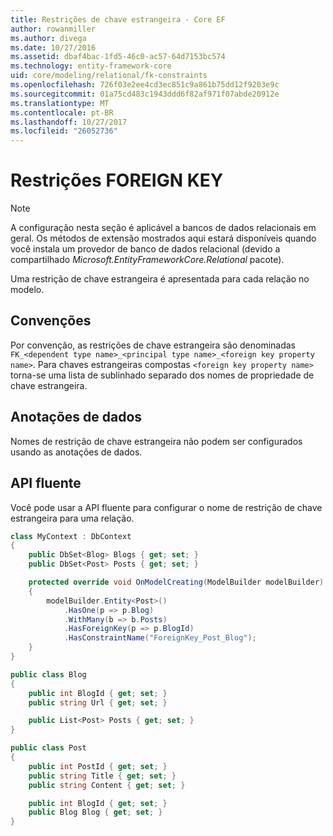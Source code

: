 ```yaml
---
title: Restrições de chave estrangeira - Core EF
author: rowanmiller
ms.author: divega
ms.date: 10/27/2016
ms.assetid: dbaf4bac-1fd5-46c0-ac57-64d7153bc574
ms.technology: entity-framework-core
uid: core/modeling/relational/fk-constraints
ms.openlocfilehash: 726f03e2ee4cd3ec851c9a861b75dd12f9203e9c
ms.sourcegitcommit: 01a75cd483c1943ddd6f82af971f07abde20912e
ms.translationtype: MT
ms.contentlocale: pt-BR
ms.lasthandoff: 10/27/2017
ms.locfileid: "26052736"
---
```

# <a name="foreign-key-constraints"></a>Restrições FOREIGN KEY

> [!NOTE]  
> A configuração nesta seção é aplicável a bancos de dados relacionais em geral. Os métodos de extensão mostrados aqui estará disponíveis quando você instala um provedor de banco de dados relacional (devido a compartilhado *Microsoft.EntityFrameworkCore.Relational* pacote).

Uma restrição de chave estrangeira é apresentada para cada relação no modelo.

## <a name="conventions"></a>Convenções

Por convenção, as restrições de chave estrangeira são denominadas `FK_<dependent type name>_<principal type name>_<foreign key property name>`. Para chaves estrangeiras compostas `<foreign key property name>` torna-se uma lista de sublinhado separado dos nomes de propriedade de chave estrangeira.

## <a name="data-annotations"></a>Anotações de dados

Nomes de restrição de chave estrangeira não podem ser configurados usando as anotações de dados.

## <a name="fluent-api"></a>API fluente

Você pode usar a API fluente para configurar o nome de restrição de chave estrangeira para uma relação.

<!-- [!code-csharp[Main](samples/core/relational/Modeling/FluentAPI/Samples/Relational/RelationshipConstraintName.cs?highlight=12)] -->
``` csharp
class MyContext : DbContext
{
    public DbSet<Blog> Blogs { get; set; }
    public DbSet<Post> Posts { get; set; }

    protected override void OnModelCreating(ModelBuilder modelBuilder)
    {
        modelBuilder.Entity<Post>()
            .HasOne(p => p.Blog)
            .WithMany(b => b.Posts)
            .HasForeignKey(p => p.BlogId)
            .HasConstraintName("ForeignKey_Post_Blog");
    }
}

public class Blog
{
    public int BlogId { get; set; }
    public string Url { get; set; }

    public List<Post> Posts { get; set; }
}

public class Post
{
    public int PostId { get; set; }
    public string Title { get; set; }
    public string Content { get; set; }

    public int BlogId { get; set; }
    public Blog Blog { get; set; }
}
```
